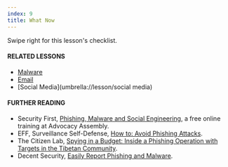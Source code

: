 ```yaml
---
index: 9
title: What Now
---
```

Swipe right for this lesson's checklist.

#### **RELATED LESSONS**

*   [Malware](umbrella://lesson/malware)
*   [Email](umbrella://lesson/email)
*   [Social Media](umbrella://lesson/social media)

#### **FURTHER READING**

* 	Security First, [Phishing, Malware and Social Engineering](https://advocacyassembly.org/en/courses/30/#/chapter/1/lesson/1), a free online training at Advocacy Assembly. 
*   EFF, Surveillance Self-Defense, [How to: Avoid Phishing Attacks](https://ssd.eff.org/en/module/how-avoid-phishing-attacks). 
*   The Citizen Lab, [Spying in a Budget: Inside a Phishing Operation with Targets in the Tibetan Community](https://citizenlab.ca/2018/01/spying-on-a-budget-inside-a-phishing-operation-with-targets-in-the-tibetan-community/#part2).
*	Decent Security, [Easily Report Phishing and Malware](https://decentsecurity.com/#/malware-web-and-phishing-investigation/).